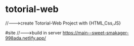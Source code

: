 # totorial-web
//--->create Totorial-Web Project with {HTML,Css,JS}

#site
//--->build in server 
https://main--sweet-smakager-998ada.netlify.app/
